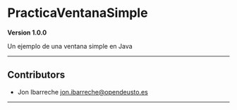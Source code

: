 # PracticaVentanaSimple

**Version 1.0.0**

Un ejemplo de una ventana simple en Java


---

## Contributors

- Jon Ibarreche <jon.ibarreche@opendeusto.es>
---
